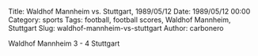 Title: Waldhof Mannheim vs. Stuttgart, 1989/05/12
Date: 1989/05/12 00:00
Category: sports
Tags: football, football scores, Waldhof Mannheim, Stuttgart
Slug: waldhof-mannheim-vs-stuttgart
Author: carbonero


Waldhof Mannheim 3 - 4 Stuttgart
